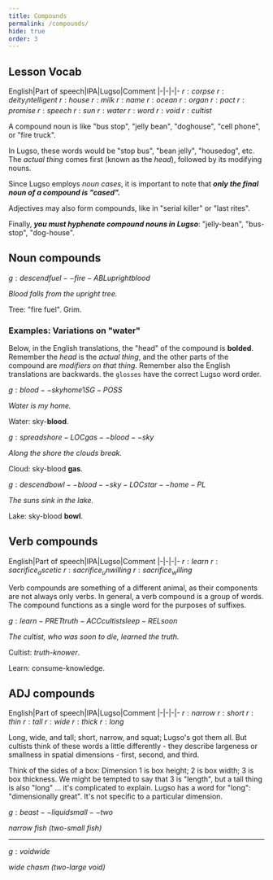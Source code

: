```yaml
---
title: Compounds
permalink: /compounds/
hide: true
order: 3
---
```


## Lesson Vocab

English|Part of speech|IPA|Lugso|Comment
|-|-|-|-
${r: corpse}$
${r: deity_intelligent}$
${r: house}$
${r: milk}$
${r: name}$
${r: ocean}$
${r: organ}$
${r: pact}$
${r: promise}$
${r: speech}$
${r: sun}$
${r: water}$
${r: word}$
${r: void}$
${r: cultist}$

A compound noun is like "bus stop", "jelly bean", "doghouse", "cell phone", or "fire truck".

In Lugso, these words would be "stop bus", "bean jelly", "housedog", etc. The _actual thing_ comes first (known as the _head_), followed by its modifying nouns.

Since Lugso employs _noun cases_, it is important to note that _**only the final noun of a compound is "cased".**_

Adjectives may also form compounds, like in "serial killer" or "last rites".

Finally, _**you must hyphenate compound nouns in Lugso**_: "jelly-bean", "bus-stop", "dog-house".

## Noun compounds

${g: descend fuel--fire-ABL upright blood}$

_Blood falls from the upright tree._

Tree: "fire fuel". Grim.

### Examples: Variations on "water"

Below, in the English translations, the "head" of the compound is **bolded**. Remember the _head_ is the _actual thing_, and the other parts of the compound are _modifiers on that thing_. Remember also the English translations are backwards. the `glosses` have the correct Lugso word order.

${g: blood--sky home 1SG-POSS}$

_Water is my home._

Water: sky-**blood**.

${g: spread shore-LOC gas--blood--sky}$

_Along the shore the clouds break._

Cloud: sky-blood **gas**.

${g: descend bowl--blood--sky-LOC star--home-PL}$

_The suns sink in the lake._

Lake: sky-blood **bowl**.

## Verb compounds

English|Part of speech|IPA|Lugso|Comment
|-|-|-|-
${r: learn}$
${r: sacrifice_ascetic}$
${r: sacrifice_unwilling}$
${r: sacrifice_willing}$

Verb compounds are something of a different animal, as their components are not always only verbs. In general, a verb compound is a group of words. The compound functions as a single word for the purposes of suffixes.

${g: learn-PRET truth-ACC cultist sleep-REL soon}$

_The cultist, who was soon to die, learned the truth._

Cultist: _truth-knower_.

Learn: consume-knowledge.

## ADJ compounds

English|Part of speech|IPA|Lugso|Comment
|-|-|-|-
${r: narrow}$
${r: short}$
${r: thin}$
${r: tall}$
${r: wide}$
${r: thick}$
${r: long}$

Long, wide, and tall; short, narrow, and squat; Lugso's got them all. But cultists think of these words a little differently - they describe largeness or smallness in spatial dimensions - first, second, and third. 

Think of the sides of a box: Dimension 1 is box height; 2 is box width; 3 is box thickness. We might be tempted to say that 3 is "length", but a tall thing is also "long" ... it's complicated to explain. Lugso has a word for "long": "dimensionally great". It's not specific to a particular dimension.

${g: beast--liquid small--two}$

_narrow fish (two-small fish)_

---

${g: void wide}$

_wide chasm (two-large void)_